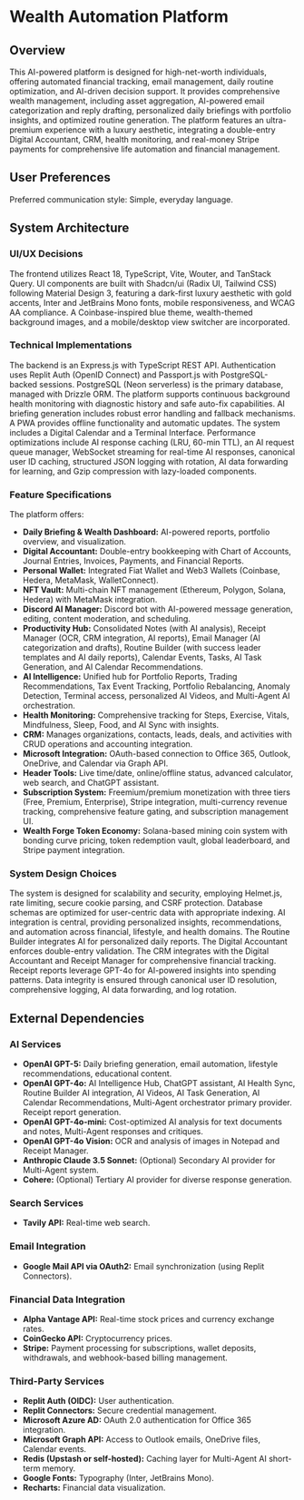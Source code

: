 # Wealth Automation Platform

## Overview
This AI-powered platform is designed for high-net-worth individuals, offering automated financial tracking, email management, daily routine optimization, and AI-driven decision support. It provides comprehensive wealth management, including asset aggregation, AI-powered email categorization and reply drafting, personalized daily briefings with portfolio insights, and optimized routine generation. The platform features an ultra-premium experience with a luxury aesthetic, integrating a double-entry Digital Accountant, CRM, health monitoring, and real-money Stripe payments for comprehensive life automation and financial management.

## User Preferences
Preferred communication style: Simple, everyday language.

## System Architecture

### UI/UX Decisions
The frontend utilizes React 18, TypeScript, Vite, Wouter, and TanStack Query. UI components are built with Shadcn/ui (Radix UI, Tailwind CSS) following Material Design 3, featuring a dark-first luxury aesthetic with gold accents, Inter and JetBrains Mono fonts, mobile responsiveness, and WCAG AA compliance. A Coinbase-inspired blue theme, wealth-themed background images, and a mobile/desktop view switcher are incorporated.

### Technical Implementations
The backend is an Express.js with TypeScript REST API. Authentication uses Replit Auth (OpenID Connect) and Passport.js with PostgreSQL-backed sessions. PostgreSQL (Neon serverless) is the primary database, managed with Drizzle ORM. The platform supports continuous background health monitoring with diagnostic history and safe auto-fix capabilities. AI briefing generation includes robust error handling and fallback mechanisms. A PWA provides offline functionality and automatic updates. The system includes a Digital Calendar and a Terminal Interface. Performance optimizations include AI response caching (LRU, 60-min TTL), an AI request queue manager, WebSocket streaming for real-time AI responses, canonical user ID caching, structured JSON logging with rotation, AI data forwarding for learning, and Gzip compression with lazy-loaded components.

### Feature Specifications
The platform offers:
- **Daily Briefing & Wealth Dashboard:** AI-powered reports, portfolio overview, and visualization.
- **Digital Accountant:** Double-entry bookkeeping with Chart of Accounts, Journal Entries, Invoices, Payments, and Financial Reports.
- **Personal Wallet:** Integrated Fiat Wallet and Web3 Wallets (Coinbase, Hedera, MetaMask, WalletConnect).
- **NFT Vault:** Multi-chain NFT management (Ethereum, Polygon, Solana, Hedera) with MetaMask integration.
- **Discord AI Manager:** Discord bot with AI-powered message generation, editing, content moderation, and scheduling.
- **Productivity Hub:** Consolidated Notes (with AI analysis), Receipt Manager (OCR, CRM integration, AI reports), Email Manager (AI categorization and drafts), Routine Builder (with success leader templates and AI daily reports), Calendar Events, Tasks, AI Task Generation, and AI Calendar Recommendations.
- **AI Intelligence:** Unified hub for Portfolio Reports, Trading Recommendations, Tax Event Tracking, Portfolio Rebalancing, Anomaly Detection, Terminal access, personalized AI Videos, and Multi-Agent AI orchestration.
- **Health Monitoring:** Comprehensive tracking for Steps, Exercise, Vitals, Mindfulness, Sleep, Food, and AI Sync with insights.
- **CRM:** Manages organizations, contacts, leads, deals, and activities with CRUD operations and accounting integration.
- **Microsoft Integration:** OAuth-based connection to Office 365, Outlook, OneDrive, and Calendar via Graph API.
- **Header Tools:** Live time/date, online/offline status, advanced calculator, web search, and ChatGPT assistant.
- **Subscription System:** Freemium/premium monetization with three tiers (Free, Premium, Enterprise), Stripe integration, multi-currency revenue tracking, comprehensive feature gating, and subscription management UI.
- **Wealth Forge Token Economy:** Solana-based mining coin system with bonding curve pricing, token redemption vault, global leaderboard, and Stripe payment integration.

### System Design Choices
The system is designed for scalability and security, employing Helmet.js, rate limiting, secure cookie parsing, and CSRF protection. Database schemas are optimized for user-centric data with appropriate indexing. AI integration is central, providing personalized insights, recommendations, and automation across financial, lifestyle, and health domains. The Routine Builder integrates AI for personalized daily reports. The Digital Accountant enforces double-entry validation. The CRM integrates with the Digital Accountant and Receipt Manager for comprehensive financial tracking. Receipt reports leverage GPT-4o for AI-powered insights into spending patterns. Data integrity is ensured through canonical user ID resolution, comprehensive logging, AI data forwarding, and log rotation.

## External Dependencies

### AI Services
- **OpenAI GPT-5:** Daily briefing generation, email automation, lifestyle recommendations, educational content.
- **OpenAI GPT-4o:** AI Intelligence Hub, ChatGPT assistant, AI Health Sync, Routine Builder AI integration, AI Videos, AI Task Generation, AI Calendar Recommendations, Multi-Agent orchestrator primary provider. Receipt report generation.
- **OpenAI GPT-4o-mini:** Cost-optimized AI analysis for text documents and notes, Multi-Agent responses and critiques.
- **OpenAI GPT-4o Vision:** OCR and analysis of images in Notepad and Receipt Manager.
- **Anthropic Claude 3.5 Sonnet:** (Optional) Secondary AI provider for Multi-Agent system.
- **Cohere:** (Optional) Tertiary AI provider for diverse response generation.

### Search Services
- **Tavily API:** Real-time web search.

### Email Integration
- **Google Mail API via OAuth2:** Email synchronization (using Replit Connectors).

### Financial Data Integration
- **Alpha Vantage API:** Real-time stock prices and currency exchange rates.
- **CoinGecko API:** Cryptocurrency prices.
- **Stripe:** Payment processing for subscriptions, wallet deposits, withdrawals, and webhook-based billing management.

### Third-Party Services
- **Replit Auth (OIDC):** User authentication.
- **Replit Connectors:** Secure credential management.
- **Microsoft Azure AD:** OAuth 2.0 authentication for Office 365 integration.
- **Microsoft Graph API:** Access to Outlook emails, OneDrive files, Calendar events.
- **Redis (Upstash or self-hosted):** Caching layer for Multi-Agent AI short-term memory.
- **Google Fonts:** Typography (Inter, JetBrains Mono).
- **Recharts:** Financial data visualization.